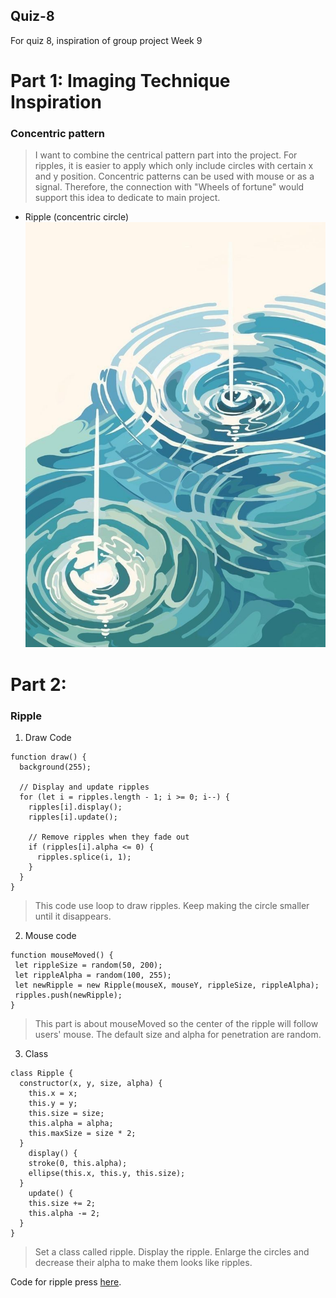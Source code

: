 ## Quiz-8
For quiz 8, inspiration of group project
Week 9

# Part 1: Imaging Technique Inspiration
### Concentric pattern
> I want to combine the centrical pattern part into the project. For ripples, it is easier to apply which only include circles with certain x and y position. Concentric patterns can be used with mouse or as a signal. Therefore, the connection with "Wheels of fortune" would support this idea to dedicate to main project. 

-  Ripple (concentric circle)
![This is for alt text.](/assets/ripple.jpg "this is just a ripple image.")

# Part 2:
### Ripple
1. Draw Code
```
function draw() {
  background(255);
  
  // Display and update ripples
  for (let i = ripples.length - 1; i >= 0; i--) {
    ripples[i].display();
    ripples[i].update();
    
    // Remove ripples when they fade out
    if (ripples[i].alpha <= 0) {
      ripples.splice(i, 1);
    }
  }
}
```
> This code use loop to  draw ripples. Keep making the circle smaller until it disappears.
 2. Mouse code
 ```
 function mouseMoved() {
  let rippleSize = random(50, 200);
  let rippleAlpha = random(100, 255);
  let newRipple = new Ripple(mouseX, mouseY, rippleSize, rippleAlpha);
  ripples.push(newRipple);
}
```
> This part is about mouseMoved so the center of the ripple will follow users' mouse. The default size and alpha for penetration are random.
3. Class
```
class Ripple {
  constructor(x, y, size, alpha) {
    this.x = x;
    this.y = y;
    this.size = size;
    this.alpha = alpha;
    this.maxSize = size * 2;
  }
    display() {
    stroke(0, this.alpha);
    ellipse(this.x, this.y, this.size);
  }
    update() {
    this.size += 2;
    this.alpha -= 2;
  }
}
```
> Set a class called ripple. Display the ripple. Enlarge the circles and decrease their alpha to make them looks like ripples.

Code for ripple press [here](https://openprocessing.org/sketch/1979024).